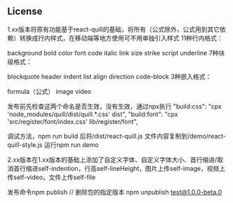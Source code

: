 
## License

1.xx版本将原有功能基于react-quill的基础，将所有（公式除外，公式用到其它依赖）转换成行内样式，在移动端等地方使用可不用单独引入样式
11种行内格式：

background
bold
color
font
code
italic
link
size
strike
script
underline
7种块级格式：

blockquote
header
indent
list
align
direction
code-block
3种嵌入格式：

formula（公式）
image
video

发布前先检查这两个命名是否生效，没有生效，通过npx执行
"build:css": "cpx 'node_modules/quill/dist/quill.*.css' dist",
"build:font": "cpx 'src/register/font/index.css' lib/register/font",


调试方法，npm run build 后将/dist/react-quill.js 文件内容复制到/demo/react-quill-style.js
运行npm run demo

2.xx版本在1.xx版本的基础上添加了自定义字体、自定义字体大小、首行缩进/取消首行缩进self-indention，行高self-lineHeight，图片上传self-image，视频上传self-video，文件上传self-file

发布命令npm publish
// 删除包的指定版本
npm unpublish test@1.0.0-beta.0 

